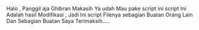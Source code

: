 Halo , Panggil aja Ghibran
Makasih Ya udah Mau pake script ini 
script Ini Adalah hasil Modifikasi , Jadi Ini script Filenya sebagian Buatan Orang Lain Dan Sebagian Buatan Saya
Terimaksih.....


